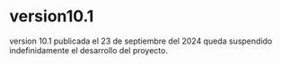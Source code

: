 # version10.1
version 10.1 publicada el 23 de septiembre del 2024 queda suspendido indefinidamente el desarrollo del proyecto.
